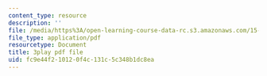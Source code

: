 ```yaml
---
content_type: resource
description: ''
file: /media/https%3A/open-learning-course-data-rc.s3.amazonaws.com/15-s08-fintech-shaping-the-financial-world-spring-2020/fc9e44f210120f4c131c5c348b1dc8ea_59Dd5T6crKw.pdf
file_type: application/pdf
resourcetype: Document
title: 3play pdf file
uid: fc9e44f2-1012-0f4c-131c-5c348b1dc8ea
---
```

